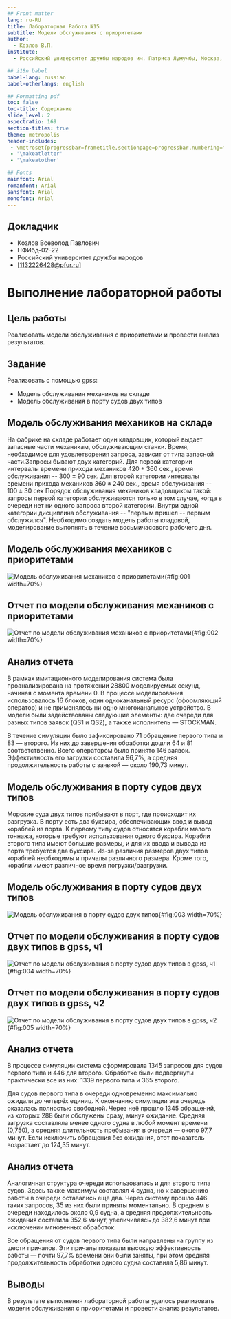 ```yaml
---
## Front matter
lang: ru-RU
title: Лабораторная Работа №15
subtitle: Модели обслуживания с приоритетами
author:
  - Козлов В.П.
institute:
  - Российский университет дружбы народов им. Патриса Лумумбы, Москва, Россия

## i18n babel
babel-lang: russian
babel-otherlangs: english

## Formatting pdf
toc: false
toc-title: Содержание
slide_level: 2
aspectratio: 169
section-titles: true
theme: metropolis
header-includes:
 - \metroset{progressbar=frametitle,sectionpage=progressbar,numbering=fraction}
 - '\makeatletter'
 - '\makeatother'

## Fonts
mainfont: Arial
romanfont: Arial
sansfont: Arial
monofont: Arial
---
```


## Докладчик

  * Козлов Всеволод Павлович
  * НФИбд-02-22
  * Российский университет дружбы народов
  * [1132226428@pfur.ru]
  
# Выполнение лабораторной работы

## Цель работы

Реализовать модели обслуживания с приоритетами и провести анализ результатов.

## Задание

Реализовать с помощью gpss:

- Модель обслуживания механиков на складе
- Модель обслуживания в порту судов двух типов

## Модель обслуживания механиков на складе

На фабрике на складе работает один кладовщик, который выдает запасные части механикам, обслуживающим станки. Время, необходимое для удовлетворения запроса, зависит от типа запасной части.Запросы бывают двух категорий. Для первой
категории интервалы времени прихода механиков $420 \pm 360$ сек., время обслуживания -- $300 \pm 90$ сек. Для второй категории интервалы времени прихода механиков $360 \pm 240$ сек., время обслуживания -- $100 \pm 30$ сек
Порядок обслуживания механиков кладовщиком такой: запросы первой категории обслуживаются только в том случае, когда в очереди нет ни одного запроса второй категории. Внутри одной категории дисциплина обслуживания -- "первым пришел -- первым обслужился". Необходимо создать модель работы кладовой, моделирование выполнять в течение восьмичасового рабочего дня.

## Модель обслуживания механиков с приоритетами

![Модель обслуживания механиков с приоритетами](image/1.png){#fig:001 width=70%}

## Отчет по модели обслуживания механиков с приоритетами

![Отчет по модели обслуживания механиков с приоритетами](image/2.png){#fig:002 width=70%}

## Анализ отчета

В рамках имитационного моделирования система была проанализирована на протяжении 28800 моделируемых секунд, начиная с момента времени 0. В процессе моделирования использовалось 16 блоков, один одноканальный ресурс (оформляющий оператор) и не применялось ни одно многоканальное устройство. В модели были задействованы следующие элементы: две очереди для разных типов заявок (QS1 и QS2), а также исполнитель — STOCKMAN.

В течение симуляции было зафиксировано 71 обращение первого типа и 83 — второго. Из них до завершения обработки дошли 64 и 81 соответственно. Всего оператором было принято 146 заявок. Эффективность его загрузки составила 96,7%, а средняя продолжительность работы с заявкой — около 190,73 минут.

## Модель обслуживания в порту судов двух типов

Морские суда двух типов прибывают в порт, где происходит их разгрузка. В порту есть два буксира, обеспечивающих ввод и вывод кораблей из порта. К первому типу судов относятся корабли малого тоннажа, которые требуют использования одного буксира. Корабли второго типа имеют большие размеры, и для их ввода и вывода из порта требуется два буксира. Из-за различия размеров двух типов кораблей необходимы и причалы различного размера. Кроме того, корабли имеют различное время погрузки/разгрузки. 

## Модель обслуживания в порту судов двух типов

![Модель обслуживания в порту судов двух типов](image/3.png){#fig:003 width=70%}

## Отчет по модели обслуживания в порту судов двух типов в gpss, ч1

![Отчет по модели обслуживания в порту судов двух типов в gpss, ч1](image/4.png){#fig:004 width=70%}

## Отчет по модели обслуживания в порту судов двух типов в gpss, ч2

![Отчет по модели обслуживания в порту судов двух типов в gpss, ч2](image/5.png){#fig:005 width=70%}

## Анализ отчета

В процессе симуляции система сформировала 1345 запросов для судов первого типа и 446 для второго. Обработке были подвергнуты практически все из них: 1339 первого типа и 365 второго.

Для судов первого типа в очереди одновременно максимально ожидали до четырёх единиц. К окончанию симуляции эта очередь оказалась полностью свободной. Через неё прошло 1345 обращений, из которых 288 были обслужены сразу, минуя ожидание. Средняя загрузка составляла менее одного судна в любой момент времени (0,750), а средняя длительность пребывания в очереди — около 97,7 минут. Если исключить обращения без ожидания, этот показатель возрастает до 124,35 минут.

## Анализ отчета

Аналогичная структура очереди использовалась и для второго типа судов. Здесь также максимум составлял 4 судна, но к завершению работы в очереди оставались ещё два. Через систему прошло 446 таких запросов, 35 из них были приняты моментально. В среднем в очереди находилось около 0,9 судна, а средняя продолжительность ожидания составила 352,6 минут, увеличиваясь до 382,6 минут при исключении мгновенных обработок.

Все обращения от судов первого типа были направлены на группу из шести причалов. Эти причалы показали высокую эффективность работы — почти 97,7% времени они были заняты, при этом средняя продолжительность обработки одного судна составила 5,86 минут.

## Выводы

В результате выполнения лабораторной работы удалось реализовать модели обслуживания с приоритетами и провести анализ результатов.